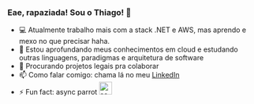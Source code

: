 ### Eae, rapaziada! Sou o Thiago! 🤙

- :computer: Atualmente trabalho mais com a stack .NET e AWS, mas aprendo e mexo no que precisar haha.
- :seedling: Estou aprofundando meus conhecimentos em cloud e estudando outras linguagens, paradigmas e arquitetura de software
- :dancers: Procurando projetos legais pra colaborar
- :mailbox: Como falar comigo: chama lá no meu [LinkedIn][linkedin]
- :zap: Fun fact: async parrot <img alt="async parrot" width="26px" src="https://cultofthepartyparrot.com/parrots/asyncparrot.gif" />
<!--
<details>
  <summary>:bar_chart: GitHub Stats</summary>
  <center>
    <table >
      <tr>
        <td><img width="400px" align="left" src="https://github-readme-stats.vercel.app/api/top-langs/?username=thinog&hide=html&layout=compact&theme=radical" /></td>
        <td><img width="440px" align="left" src="https://github-readme-stats.vercel.app/api?username=thinog&show_icons=true&theme=radical" /></td>
      </tr>  
    </table>
  </center>
</details>
-->
[linkedin]: https://www.linkedin.com/in/thiago-nmartins/
